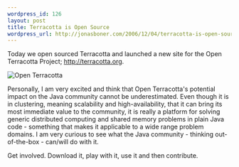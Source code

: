 ```yaml
--- 
wordpress_id: 126
layout: post
title: Terracotta is Open Source
wordpress_url: http://jonasboner.com/2006/12/04/terracotta-is-open-source/
---
```

Today we open sourced Terracotta and launched a new site for the Open Terracotta Project; <a href="http://terracotta.org/">http://terracotta.org</a>.

<img src="http://terracotta.org/confluence/download/userResources/logo" alt="Open Terracotta" />

Personally, I am very excited and think that Open Terracotta's potential impact on the Java community cannot be underestimated. Even though it is in clustering, meaning scalability and high-availability, that it can bring its most immediate value to the community, it is really a platform for solving generic distributed computing and shared memory problems in plain Java code - something that makes it applicable to a wide range problem domains. I am very curious to see what the Java community - thinking out-of-the-box - can/will do with it.

Get involved. Download it, play with it, use it and then contribute. 
